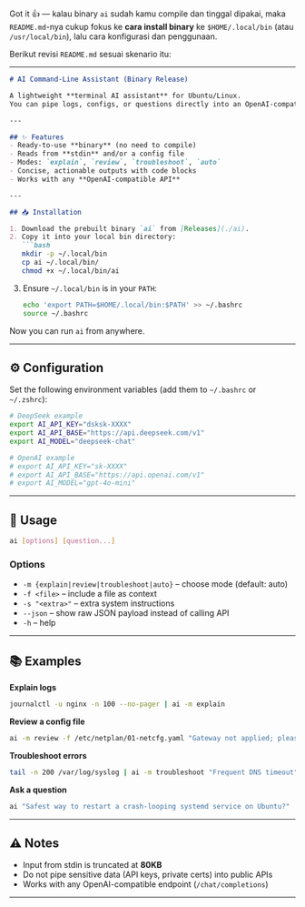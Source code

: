 Got it 👍 — kalau binary `ai` sudah kamu compile dan tinggal dipakai, maka `README.md`-nya cukup fokus ke **cara install binary** ke `$HOME/.local/bin` (atau `/usr/local/bin`), lalu cara konfigurasi dan penggunaan.

Berikut revisi `README.md` sesuai skenario itu:

---

````markdown
# AI Command-Line Assistant (Binary Release)

A lightweight **terminal AI assistant** for Ubuntu/Linux.  
You can pipe logs, configs, or questions directly into an OpenAI-compatible API (e.g. DeepSeek, OpenAI).  

---

## ✨ Features
- Ready-to-use **binary** (no need to compile)
- Reads from **stdin** and/or a config file
- Modes: `explain`, `review`, `troubleshoot`, `auto`
- Concise, actionable outputs with code blocks
- Works with any **OpenAI-compatible API**

---

## 📥 Installation

1. Download the prebuilt binary `ai` from [Releases](./ai).  
2. Copy it into your local bin directory:
   ```bash
   mkdir -p ~/.local/bin
   cp ai ~/.local/bin/
   chmod +x ~/.local/bin/ai
````

3. Ensure `~/.local/bin` is in your `PATH`:

   ```bash
   echo 'export PATH=$HOME/.local/bin:$PATH' >> ~/.bashrc
   source ~/.bashrc
   ```

Now you can run `ai` from anywhere.

---

## ⚙️ Configuration

Set the following environment variables (add them to `~/.bashrc` or `~/.zshrc`):

```bash
# DeepSeek example
export AI_API_KEY="dsksk-XXXX"
export AI_API_BASE="https://api.deepseek.com/v1"
export AI_MODEL="deepseek-chat"

# OpenAI example
# export AI_API_KEY="sk-XXXX"
# export AI_API_BASE="https://api.openai.com/v1"
# export AI_MODEL="gpt-4o-mini"
```

---

## 🚀 Usage

```bash
ai [options] [question...]
```

### Options

* `-m {explain|review|troubleshoot|auto}` – choose mode (default: auto)
* `-f <file>` – include a file as context
* `-s "<extra>"` – extra system instructions
* `--json` – show raw JSON payload instead of calling API
* `-h` – help

---

## 📚 Examples

**Explain logs**

```bash
journalctl -u nginx -n 100 --no-pager | ai -m explain
```

**Review a config file**

```bash
ai -m review -f /etc/netplan/01-netcfg.yaml "Gateway not applied; please check"
```

**Troubleshoot errors**

```bash
tail -n 200 /var/log/syslog | ai -m troubleshoot "Frequent DNS timeout"
```

**Ask a question**

```bash
ai "Safest way to restart a crash-looping systemd service on Ubuntu?"
```

---

## ⚠️ Notes

* Input from stdin is truncated at **80KB**
* Do not pipe sensitive data (API keys, private certs) into public APIs
* Works with any OpenAI-compatible endpoint (`/chat/completions`)

---
